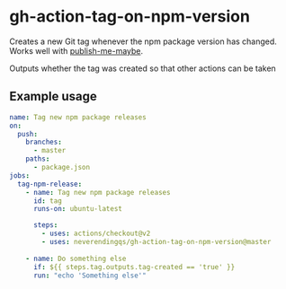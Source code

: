 # gh-action-tag-on-npm-version

Creates a new Git tag whenever the npm package version has changed. Works well
with [publish-me-maybe](https://www.npmjs.com/package/publish-me-maybe).

Outputs whether the tag was created so that other actions can be taken

## Example usage

```yaml
name: Tag new npm package releases
on:
  push:
    branches:
      - master
    paths:
      - package.json
jobs:
  tag-npm-release:
    - name: Tag new npm package releases
      id: tag
      runs-on: ubuntu-latest

      steps:
        - uses: actions/checkout@v2
        - uses: neverendingqs/gh-action-tag-on-npm-version@master
      
    - name: Do something else
      if: ${{ steps.tag.outputs.tag-created == 'true' }}
      run: "echo 'Something else'"
```
